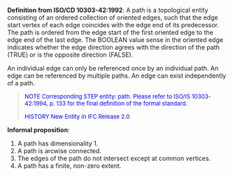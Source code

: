 ﻿**Definition from ISO/CD 10303-42:1992**: A path is a topological entity consisting of an ordered collection of oriented edges, such that the edge start vertex of each edge coincides with the edge end of its predecessor. The path is ordered from the edge start of the first oriented edge to the edge end of the last edge. The BOOLEAN value sense in the oriented edge indicates whether the edge direction agrees with the direction of the path (TRUE) or is the opposite direction (FALSE).

An individual edge can only be referenced once by an individual path. An edge can be referenced by multiple paths. An edge can exist independently of a path.

> <font size="-1" color="#0000FF">NOTE Corresponding STEP entity: path.
		  Please refer to ISO/IS 10303-42:1994, p. 133 for the final definition of the
		  formal standard. </font>
> 
> <font size="-1" color="#0000FF">HISTORY New Entity in IFC Release
		  2.0</font>
> 


**Informal proposition**:

1. A path has dimensionality 1.
2. A path is arcwise connected.
3. The edges of the path do not intersect except at common vertices.
4. A path has a finite, non-zero extent.
